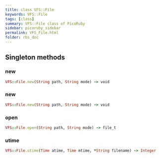 ```yaml
---
title: class VFS::File
keywords: VFS::File
tags: [class]
summary: VFS::File class of PicoRuby
sidebar: picoruby_sidebar
permalink: VFS_File.html
folder: rbs_doc
---
```

## Singleton methods
### new

```ruby
VFS::File.new(String path, String mode) -> void
```
### new

```ruby
VFS::File.new(String path, String mode) -> void
```
### open

```ruby
VFS::File.open(String path, String mode) -> file_t
```
### utime

```ruby
VFS::File.utime(Time atime, Time mtime, *String filename) -> Integer
```
